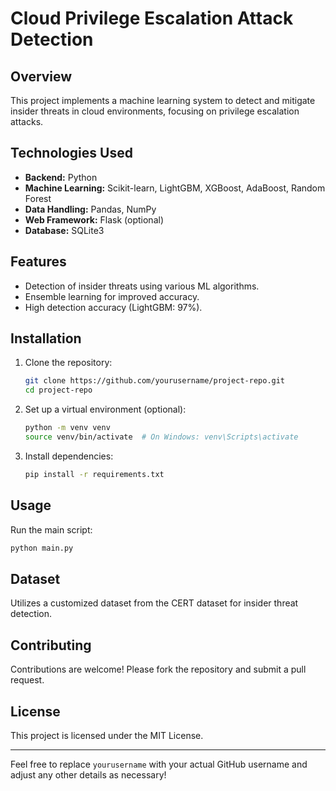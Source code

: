 # Cloud Privilege Escalation Attack Detection

## Overview
This project implements a machine learning system to detect and mitigate insider threats in cloud environments, focusing on privilege escalation attacks.

## Technologies Used
- **Backend:** Python
- **Machine Learning:** Scikit-learn, LightGBM, XGBoost, AdaBoost, Random Forest
- **Data Handling:** Pandas, NumPy
- **Web Framework:** Flask (optional)
- **Database:** SQLite3

## Features
- Detection of insider threats using various ML algorithms.
- Ensemble learning for improved accuracy.
- High detection accuracy (LightGBM: 97%).

## Installation
1. Clone the repository:
   ```bash
   git clone https://github.com/yourusername/project-repo.git
   cd project-repo
   ```
2. Set up a virtual environment (optional):
   ```bash
   python -m venv venv
   source venv/bin/activate  # On Windows: venv\Scripts\activate
   ```
3. Install dependencies:
   ```bash
   pip install -r requirements.txt
   ```

## Usage
Run the main script:
```bash
python main.py
```

## Dataset
Utilizes a customized dataset from the CERT dataset for insider threat detection.

## Contributing
Contributions are welcome! Please fork the repository and submit a pull request.

## License
This project is licensed under the MIT License.

---

Feel free to replace `yourusername` with your actual GitHub username and adjust any other details as necessary!
